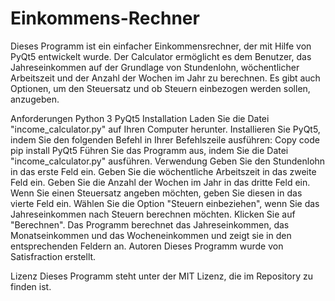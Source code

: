# Einkommens-Rechner

Dieses Programm ist ein einfacher Einkommensrechner, der mit Hilfe von PyQt5 entwickelt wurde. Der Calculator ermöglicht es dem Benutzer, das Jahreseinkommen auf der Grundlage von Stundenlohn, wöchentlicher Arbeitszeit und der Anzahl der Wochen im Jahr zu berechnen. Es gibt auch Optionen, um den Steuersatz und ob Steuern einbezogen werden sollen, anzugeben.

Anforderungen
Python 3
PyQt5
Installation
Laden Sie die Datei "income_calculator.py" auf Ihren Computer herunter.
Installieren Sie PyQt5, indem Sie den folgenden Befehl in Ihrer Befehlszeile ausführen:
Copy code
pip install PyQt5
Führen Sie das Programm aus, indem Sie die Datei "income_calculator.py" ausführen.
Verwendung
Geben Sie den Stundenlohn in das erste Feld ein.
Geben Sie die wöchentliche Arbeitszeit in das zweite Feld ein.
Geben Sie die Anzahl der Wochen im Jahr in das dritte Feld ein.
Wenn Sie einen Steuersatz angeben möchten, geben Sie diesen in das vierte Feld ein.
Wählen Sie die Option "Steuern einbeziehen", wenn Sie das Jahreseinkommen nach Steuern berechnen möchten.
Klicken Sie auf "Berechnen".
Das Programm berechnet das Jahreseinkommen, das Monatseinkommen und das Wocheneinkommen und zeigt sie in den entsprechenden Feldern an.
Autoren
Dieses Programm wurde von Satisfraction erstellt.

Lizenz
Dieses Programm steht unter der MIT Lizenz, die im Repository zu finden ist.
